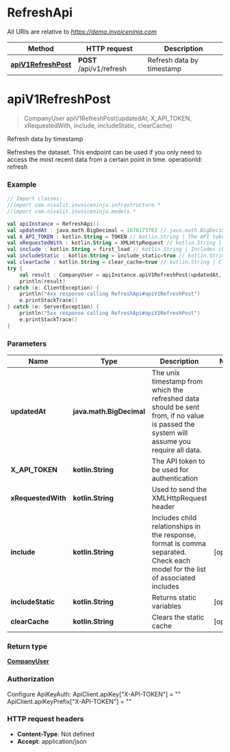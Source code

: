 # RefreshApi

All URIs are relative to *https://demo.invoiceninja.com*

Method | HTTP request | Description
------------- | ------------- | -------------
[**apiV1RefreshPost**](RefreshApi.md#apiV1RefreshPost) | **POST** /api/v1/refresh | Refresh data by timestamp


<a name="apiV1RefreshPost"></a>
# **apiV1RefreshPost**
> CompanyUser apiV1RefreshPost(updatedAt, X_API_TOKEN, xRequestedWith, include, includeStatic, clearCache)

Refresh data by timestamp

Refreshes the dataset.    This endpoint can be used if you only need to access the most recent data from a certain point in time. operationId: refresh 

### Example
```kotlin
// Import classes:
//import com.nivalit.invoiceninja.infrastructure.*
//import com.nivalit.invoiceninja.models.*

val apiInstance = RefreshApi()
val updatedAt : java.math.BigDecimal = 1676173763 // java.math.BigDecimal | The unix timestamp from which the refreshed data should be sent from, if no value is passed the system will assume you require all data.
val X_API_TOKEN : kotlin.String = TOKEN // kotlin.String | The API token to be used for authentication
val xRequestedWith : kotlin.String = XMLHttpRequest // kotlin.String | Used to send the XMLHttpRequest header
val include : kotlin.String = first_load // kotlin.String | Includes child relationships in the response, format is comma separated. Check each model for the list of associated includes
val includeStatic : kotlin.String = include_static=true // kotlin.String | Returns static variables
val clearCache : kotlin.String = clear_cache=true // kotlin.String | Clears the static cache
try {
    val result : CompanyUser = apiInstance.apiV1RefreshPost(updatedAt, X_API_TOKEN, xRequestedWith, include, includeStatic, clearCache)
    println(result)
} catch (e: ClientException) {
    println("4xx response calling RefreshApi#apiV1RefreshPost")
    e.printStackTrace()
} catch (e: ServerException) {
    println("5xx response calling RefreshApi#apiV1RefreshPost")
    e.printStackTrace()
}
```

### Parameters

Name | Type | Description  | Notes
------------- | ------------- | ------------- | -------------
 **updatedAt** | **java.math.BigDecimal**| The unix timestamp from which the refreshed data should be sent from, if no value is passed the system will assume you require all data. |
 **X_API_TOKEN** | **kotlin.String**| The API token to be used for authentication |
 **xRequestedWith** | **kotlin.String**| Used to send the XMLHttpRequest header |
 **include** | **kotlin.String**| Includes child relationships in the response, format is comma separated. Check each model for the list of associated includes | [optional]
 **includeStatic** | **kotlin.String**| Returns static variables | [optional]
 **clearCache** | **kotlin.String**| Clears the static cache | [optional]

### Return type

[**CompanyUser**](CompanyUser.md)

### Authorization


Configure ApiKeyAuth:
    ApiClient.apiKey["X-API-TOKEN"] = ""
    ApiClient.apiKeyPrefix["X-API-TOKEN"] = ""

### HTTP request headers

 - **Content-Type**: Not defined
 - **Accept**: application/json

